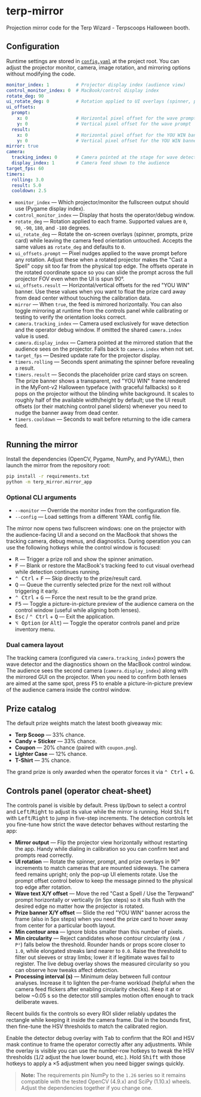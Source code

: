 # terp-mirror

Projection mirror code for the Terp Wizard - Terpscoops Halloween booth.

## Configuration

Runtime settings are stored in [`config.yaml`](config.yaml) at the project root.
You can adjust the projector monitor, camera, image rotation, and mirroring
options without modifying the code.

```yaml
monitor_index: 1          # Projector display index (audience view)
control_monitor_index: 0  # MacBook/control display index
rotate_deg: 90
ui_rotate_deg: 0          # Rotation applied to UI overlays (spinner, prompts, etc.)
ui_offsets:
  prompt:
    x: 0                  # Horizontal pixel offset for the wave prompt
    y: 0                  # Vertical pixel offset for the wave prompt
  result:
    x: 0                  # Horizontal pixel offset for the YOU WIN banner
    y: 0                  # Vertical pixel offset for the YOU WIN banner
mirror: true
camera:
  tracking_index: 0       # Camera pointed at the stage for wave detection
  display_index: 1        # Camera feed shown to the audience
target_fps: 60
timers:
  rolling: 3.0
  result: 5.0
  cooldown: 2.5
```

* `monitor_index` &mdash; Which projector/monitor the fullscreen output should use
  (Pygame display index).
* `control_monitor_index` &mdash; Display that hosts the operator/debug window.
* `rotate_deg` &mdash; Rotation applied to each frame. Supported values are
  `0`, `90`, `-90`, `180`, and `-180` degrees.
* `ui_rotate_deg` &mdash; Rotate the on-screen overlays (spinner, prompts, prize card)
  while leaving the camera feed orientation untouched. Accepts the same values as
  `rotate_deg` and defaults to `0`.
* `ui_offsets.prompt` &mdash; Pixel nudges applied to the wave prompt before any
  rotation. Adjust these when a rotated projector makes the "Cast a Spell" copy sit
  too far from the physical top edge. The offsets operate in the rotated coordinate
  space so you can slide the prompt across the full projector FOV even when the UI
  is spun 90°.
* `ui_offsets.result` &mdash; Horizontal/vertical offsets for the red "YOU WIN"
  banner. Use these values when you want to float the prize card away from dead
  center without touching the calibration data.
* `mirror` &mdash; When `true`, the feed is mirrored horizontally. You can also
  toggle mirroring at runtime from the controls panel while calibrating or
  testing to verify the orientation looks correct.
* `camera.tracking_index` &mdash; Camera used exclusively for wave detection and the
  operator debug window. If omitted the shared `camera.index` value is used.
* `camera.display_index` &mdash; Camera pointed at the mirrored station that the
  audience sees on the projector. Falls back to `camera.index` when not set.
* `target_fps` &mdash; Desired update rate for the projector display.
* `timers.rolling` &mdash; Seconds spent animating the spinner before revealing a result.
* `timers.result` &mdash; Seconds the placeholder prize card stays on screen.
  The prize banner shows a transparent, red "YOU WIN" frame rendered in the
  MyFont-v2 Halloween typeface (with graceful fallbacks) so it pops on the
  projector without the blinding white background. It scales to roughly half of
  the available width/height by default; use the UI result offsets (or their
  matching control panel sliders) whenever you need to nudge the banner away from
  dead center.
* `timers.cooldown` &mdash; Seconds to wait before returning to the idle camera feed.

## Running the mirror

Install the dependencies (OpenCV, Pygame, NumPy, and PyYAML), then launch the
mirror from the repository root:

```bash
pip install -r requirements.txt
python -m terp_mirror.mirror_app
```

### Optional CLI arguments

* `--monitor` &mdash; Override the monitor index from the configuration file.
* `--config` &mdash; Load settings from a different YAML config file.

The mirror now opens two fullscreen windows: one on the projector with the
audience-facing UI and a second on the MacBook that shows the tracking camera,
debug menus, and diagnostics. During operation you can use the following
hotkeys while the control window is focused:

* <kbd>R</kbd> &mdash; Trigger a prize roll and show the spinner animation.
* <kbd>F</kbd> &mdash; Blank or restore the MacBook's tracking feed to cut visual
  overhead while detection continues running.
* <kbd>⌃ Ctrl</kbd> + <kbd>F</kbd> &mdash; Skip directly to the prize/result card.
* <kbd>Q</kbd> &mdash; Queue the currently selected prize for the next roll without
  triggering it early.
* <kbd>⌃ Ctrl</kbd> + <kbd>G</kbd> &mdash; Force the next result to be the grand prize.
* <kbd>F5</kbd> &mdash; Toggle a picture-in-picture preview of the audience camera on
  the control window (useful while aligning both lenses).
* <kbd>Esc</kbd> / <kbd>⌃ Ctrl</kbd> + <kbd>Q</kbd> &mdash; Exit the application.
* <kbd>⌥ Option</kbd> (or <kbd>Alt</kbd>) &mdash; Toggle the operator controls panel and prize inventory menu.

### Dual camera layout

The tracking camera (configured via `camera.tracking_index`) powers the wave
detector and the diagnostics shown on the MacBook control window. The audience
sees the second camera (`camera.display_index`) along with the mirrored GUI on
the projector. When you need to confirm both lenses are aimed at the same spot,
press <kbd>F5</kbd> to enable a picture-in-picture preview of the audience camera
inside the control window.

## Prize catalog

The default prize weights match the latest booth giveaway mix:

* **Terp Scoop** &mdash; 33% chance.
* **Candy + Sticker** &mdash; 33% chance.
* **Coupon** &mdash; 20% chance (paired with `coupon.png`).
* **Lighter Case** &mdash; 12% chance.
* **T-Shirt** &mdash; 3% chance.

The grand prize is only awarded when the operator forces it via
<kbd>⌃ Ctrl</kbd> + <kbd>G</kbd>.

## Controls panel (operator cheat-sheet)

The controls panel is visible by default. Press <kbd>Up</kbd>/<kbd>Down</kbd> to
select a control and <kbd>Left</kbd>/<kbd>Right</kbd> to adjust its value while
the mirror is running. Hold <kbd>Shift</kbd> with <kbd>Left</kbd>/<kbd>Right</kbd>
to jump in five-step increments. The detection controls let you
fine-tune how strict the wave detector behaves without restarting the app:

* **Mirror output** &mdash; Flip the projector view horizontally without restarting
  the app. Handy while dialing in calibration so you can confirm text and
  prompts read correctly.
* **UI rotation** &mdash; Rotate the spinner, prompt, and prize overlays in 90°
  increments to match cameras that are mounted sideways. The camera feed remains
  upright; only the pop-up UI elements rotate. Use the prompt offset control
  below to keep the message pinned to the physical top edge after rotation.
* **Wave text X/Y offset** &mdash; Move the red "Cast a Spell / Use the Terpwand"
  prompt horizontally or vertically (in 5px steps) so it sits flush with the
  desired edge no matter how the projector is rotated.
* **Prize banner X/Y offset** &mdash; Slide the red "YOU WIN" banner across the
  frame (also in 5px steps) when you need the prize card to hover away from
  center for a particular booth layout.
* **Min contour area** &mdash; Ignore blobs smaller than this number of pixels.
* **Min circularity** &mdash; Reject candidates whose contour circularity
  (`4πA / P²`) falls below the threshold. Rounder hands or props score closer to
  `1.0`, while elongated streaks land nearer to `0.0`. Raise the threshold to
  filter out sleeves or stray limbs; lower it if legitimate waves fail to
  register. The live debug overlay shows the measured circularity so you can
  observe how tweaks affect detection.
* **Processing interval (s)** &mdash; Minimum delay between full contour analyses.
  Increase it to lighten the per-frame workload (helpful when the camera feed
  flickers after enabling circularity checks). Keep it at or below ~0.05&nbsp;s so
  the detector still samples motion often enough to track deliberate waves.

Recent builds fix the controls so every ROI slider reliably updates the
rectangle while keeping it inside the camera frame. Dial in the bounds first,
then fine-tune the HSV thresholds to match the calibrated region.

Enable the detector debug overlay with <kbd>Tab</kbd> to confirm that the ROI
and HSV mask continue to frame the operator correctly after any adjustments.
While the overlay is visible you can use the number-row hotkeys to tweak the
HSV thresholds (<kbd>1</kbd>/<kbd>2</kbd> adjust the hue lower bound, etc.). Hold
<kbd>Shift</kbd> with those hotkeys to apply a ×5 adjustment when you need bigger
swings quickly.

> **Note:** The requirements pin NumPy to the `1.26` series so it remains
> compatible with the tested OpenCV (4.9.x) and SciPy (1.10.x) wheels. Adjust the
> dependencies together if you change one.
